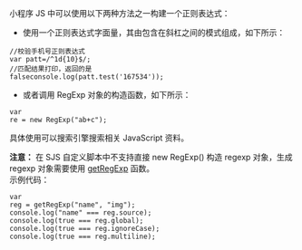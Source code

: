 小程序 JS 中可以使用以下两种方法之一构建一个正则表达式：

- 使用一个正则表达式字面量，其由包含在斜杠之间的模式组成，如下所示：
```
//校验手机号正则表达式
var patt=/^1d{10}$/;
//匹配结果打印，返回的是
falseconsole.log(patt.test('167534'));
```

- 或者调用 RegExp 对象的构造函数，如下所示：
```
var 
re = new RegExp("ab+c");
```
具体使用可以搜索引擎搜索相关 JavaScript 资料。

**注意：** 在 SJS 自定义脚本中不支持直接 new RegExp() 构造 regexp 对象，生成 regexp 对象需要使用 [getRegExp](https://opendocs.alipay.com/support/01rb1p) 函数。<br />示例代码：
```
var 
reg = getRegExp("name", "img");
console.log("name" === reg.source);
console.log(true === reg.global);
console.log(true === reg.ignoreCase);
console.log(true === reg.multiline);
```
 
